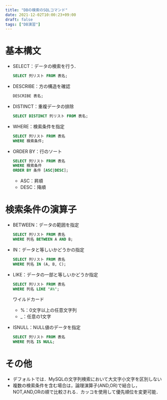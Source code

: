 ```yaml
---
title: "DBの検索のSQLコマンド"
date: 2021-12-02T10:00:23+09:00
draft: false
tags: ["DB演習"] 
---
```

<!--more-->
# 基本構文
- SELECT：データの検索を行う．
    ```sql
    SELECT 列リスト FROM 表名;
    ```
- DESCRIBE：方の構造を確認
    ```sql
    DESCRIBE 表名;
    ```
- DISTINCT：重複データの排除
    ```sql
    SELECT DISTINCT 列リスト FROM 表名;
    ```
- WHERE：検索条件を指定
    ```sql
    SELECT 列リスト FROM 表名
    WHERE 検索条件;
    ```
- ORDER BY：行のソート
    ```sql
    SELECT 列リスト FROM 表名
    WHERE 検索条件
    ORDER BY 条件 [ASC|DESC];
    ```
    - ASC：昇順
    - DESC：降順

# 検索条件の演算子
- BETWEEN：データの範囲を指定
    ```sql
    SELECT 列リスト FROM 表名
    WHERE 列名 BETWEEN A AND B;
    ```
- IN：データと等しいかどうかの指定
    ```sql
    SELECT 列リスト FROM 表名
    WHERE 列名 IN (A, B, C);
    ```
- LIKE：データの一部と等しいかどうか指定
    ```sql
    SELECT 列リスト FROM 表名
    WHERE 列名 LIKE "A%";
    ```
    ワイルドカード
    - %：0文字以上の任意文字列
    - _：任意の1文字

- ISNULL：NULL値のデータを指定
    ```sql
    SELECT 列リスト FROM 表名
    WHERE 列名 IS NULL;
    ```

# その他
- デフォルトでは．MySQLの文字列検索において大文字小文字を区別しない
- 複数の検索条件を含む場合は，論理演算子(AND,OR)で結合し，NOT,AND,ORの順で比較される．カッコを使用して優先順位を変更可能．